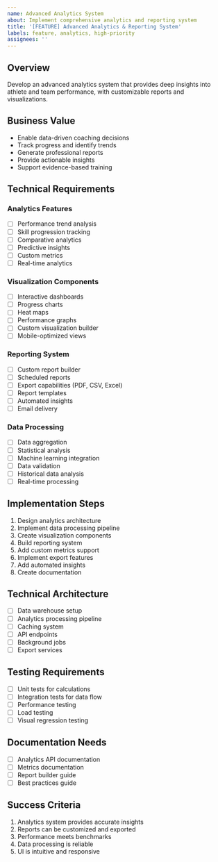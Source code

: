 ```yaml
---
name: Advanced Analytics System
about: Implement comprehensive analytics and reporting system
title: '[FEATURE] Advanced Analytics & Reporting System'
labels: feature, analytics, high-priority
assignees: ''
---
```


## Overview
Develop an advanced analytics system that provides deep insights into athlete and team performance, with customizable reports and visualizations.

## Business Value
- Enable data-driven coaching decisions
- Track progress and identify trends
- Generate professional reports
- Provide actionable insights
- Support evidence-based training

## Technical Requirements

### Analytics Features
- [ ] Performance trend analysis
- [ ] Skill progression tracking
- [ ] Comparative analytics
- [ ] Predictive insights
- [ ] Custom metrics
- [ ] Real-time analytics

### Visualization Components
- [ ] Interactive dashboards
- [ ] Progress charts
- [ ] Heat maps
- [ ] Performance graphs
- [ ] Custom visualization builder
- [ ] Mobile-optimized views

### Reporting System
- [ ] Custom report builder
- [ ] Scheduled reports
- [ ] Export capabilities (PDF, CSV, Excel)
- [ ] Report templates
- [ ] Automated insights
- [ ] Email delivery

### Data Processing
- [ ] Data aggregation
- [ ] Statistical analysis
- [ ] Machine learning integration
- [ ] Data validation
- [ ] Historical data analysis
- [ ] Real-time processing

## Implementation Steps
1. Design analytics architecture
2. Implement data processing pipeline
3. Create visualization components
4. Build reporting system
5. Add custom metrics support
6. Implement export features
7. Add automated insights
8. Create documentation

## Technical Architecture
- [ ] Data warehouse setup
- [ ] Analytics processing pipeline
- [ ] Caching system
- [ ] API endpoints
- [ ] Background jobs
- [ ] Export services

## Testing Requirements
- [ ] Unit tests for calculations
- [ ] Integration tests for data flow
- [ ] Performance testing
- [ ] Load testing
- [ ] Visual regression testing

## Documentation Needs
- [ ] Analytics API documentation
- [ ] Metrics documentation
- [ ] Report builder guide
- [ ] Best practices guide

## Success Criteria
1. Analytics system provides accurate insights
2. Reports can be customized and exported
3. Performance meets benchmarks
4. Data processing is reliable
5. UI is intuitive and responsive 